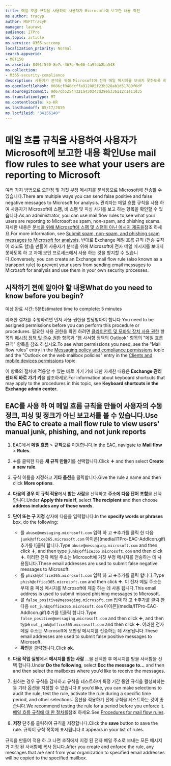 ```yaml
---
title: 메일 흐름 규칙을 사용하여 사용자가 Microsoft에 보고한 내용 확인
ms.author: tracyp
author: MSFTTracyP
manager: laurawi
audience: ITPro
ms.topic: article
ms.service: O365-seccomp
localization_priority: Normal
search.appverid:
- MET150
ms.assetid: 8401f520-8e7c-467b-9e06-4a9fdb2ba548
ms.collection:
- M365-security-compliance
description: 사용자가 분석을 위해 Microsoft에 전자 메일 메시지를 보내지 못하도록 하 고 자체 보안 프로세스에서 사용 하는 것을 방지 하는 Exchange 메일 흐름 규칙을 만들 수 있습니다.
ms.openlocfilehash: 0086cf048dcffa912085f23b328ab1d51780f0df
ms.sourcegitcommit: 9d67cb52544321a430343d39eb336112c1a11d35
ms.translationtype: MT
ms.contentlocale: ko-KR
ms.lasthandoff: 05/17/2019
ms.locfileid: "34156140"
---
```

# <a name="use-mail-flow-rules-to-see-what-your-users-are-reporting-to-microsoft"></a><span data-ttu-id="9325b-103">메일 흐름 규칙을 사용하여 사용자가 Microsoft에 보고한 내용 확인</span><span class="sxs-lookup"><span data-stu-id="9325b-103">Use mail flow rules to see what your users are reporting to Microsoft</span></span>

<span data-ttu-id="9325b-104">여러 가지 방법으로 오판정 및 거짓 부정 메시지를 분석용으로 Microsoft에 전송할 수 있습니다.</span><span class="sxs-lookup"><span data-stu-id="9325b-104">There are multiple ways you can send false positive and false negative messages to Microsoft for analysis.</span></span> <span data-ttu-id="9325b-105">관리자는 메일 흐름 규칙을 사용 하 여 사용자가 Microsoft에 스팸, 비 스팸 및 피싱 사기를 보고 하는 항목을 확인할 수 있습니다.</span><span class="sxs-lookup"><span data-stu-id="9325b-105">As an administrator, you can use mail flow rules to see what your users are reporting to Microsoft as spam, non-spam, and phishing scams.</span></span> <span data-ttu-id="9325b-106">자세한 내용은 [분석을 위해 Microsoft에 스팸 및 스팸이 아닌 메시지 제출을](submit-spam-non-spam-and-phishing-scam-messages-to-microsoft-for-analysis.md)참조 하세요.</span><span class="sxs-lookup"><span data-stu-id="9325b-106">For more information, see [Submit spam, non-spam, and phishing scam messages to Microsoft for analysis](submit-spam-non-spam-and-phishing-scam-messages-to-microsoft-for-analysis.md).</span></span> <span data-ttu-id="9325b-107">반대로 Exchange 메일 흐름 규칙 (전송 규칙이 라고도 함)을 만들어 사용자가 분석을 위해 Microsoft에 전자 메일 메시지를 보내지 못하도록 하 고 자체 보안 프로세스에서 사용 하는 것을 방지할 수 있습니다.</span><span class="sxs-lookup"><span data-stu-id="9325b-107">Conversely, you can create an Exchange mail flow rule (also known as a transport rule) to prevent your users from sending email messages to Microsoft for analysis and use them in your own security processes.</span></span>
  
## <a name="what-do-you-need-to-know-before-you-begin"></a><span data-ttu-id="9325b-108">시작하기 전에 알아야 할 내용</span><span class="sxs-lookup"><span data-stu-id="9325b-108">What do you need to know before you begin?</span></span>

<span data-ttu-id="9325b-109">예상 완료 시간: 5분</span><span class="sxs-lookup"><span data-stu-id="9325b-109">Estimated time to complete: 5 minutes</span></span>
  
<span data-ttu-id="9325b-110">이러한 절차를 수행하려면 먼저 사용 권한을 할당받아야 합니다.</span><span class="sxs-lookup"><span data-stu-id="9325b-110">You need to be assigned permissions before you can perform this procedure or procedures.</span></span> <span data-ttu-id="9325b-111">필요한 사용 권한을 확인 하려면 [클라이언트 및 모바일 장치 사용 권한](http://technet.microsoft.com/library/57eca42a-5a7f-4c65-89f0-7a84f2dbea19.aspx) 항목의 [메시징 정책 및 준수 권한](http://technet.microsoft.com/library/ec4d3b9f-b85a-4cb9-95f5-6fc149c3899b.aspx) 항목과 "웹 사서함 정책의 Outlook" 항목의 "메일 흐름 규칙" 항목을 참조 하십시오.</span><span class="sxs-lookup"><span data-stu-id="9325b-111">To see what permissions you need, see the "Mail flow rules" entry in the [Messaging policy and compliance permissions](http://technet.microsoft.com/library/ec4d3b9f-b85a-4cb9-95f5-6fc149c3899b.aspx) topic and the "Outlook on the web mailbox policies" entry in the [Clients and mobile devices permissions](http://technet.microsoft.com/library/57eca42a-5a7f-4c65-89f0-7a84f2dbea19.aspx) topic.</span></span> 
  
<span data-ttu-id="9325b-112">이 항목의 절차에 적용할 수 있는 바로 가기 키에 대한 자세한 내용은 **Exchange 관리 센터의 바로 가기 키**을 참조하세요.</span><span class="sxs-lookup"><span data-stu-id="9325b-112">For information about keyboard shortcuts that may apply to the procedures in this topic, see **Keyboard shortcuts in the Exchange admin center**.</span></span>
  
## <a name="use-the-eac-to-create-a-mail-flow-rule-to-view-users-manual-junk-phishing-and-not-junk-reports"></a><span data-ttu-id="9325b-113">EAC를 사용 하 여 메일 흐름 규칙을 만들어 사용자의 수동 정크, 피싱 및 정크가 아닌 보고서를 볼 수 있습니다.</span><span class="sxs-lookup"><span data-stu-id="9325b-113">Use the EAC to create a mail flow rule to view users' manual junk, phishing, and not junk reports</span></span>

1. <span data-ttu-id="9325b-114">EAC에서 **메일 흐름** \> **규칙**으로 이동합니다.</span><span class="sxs-lookup"><span data-stu-id="9325b-114">In the EAC, navigate to **Mail flow** \> **Rules**.</span></span>
    
2. <span data-ttu-id="9325b-115">![아이콘 추가](media/ITPro-EAC-AddIcon.gif)를 클릭한 다음 **새 규칙 만들기**를 선택합니다.</span><span class="sxs-lookup"><span data-stu-id="9325b-115">Click ![Add Icon](media/ITPro-EAC-AddIcon.gif) and then select **Create a new rule**.</span></span>
    
3. <span data-ttu-id="9325b-116">규칙 이름을 지정하고 **기타 옵션**을 클릭합니다.</span><span class="sxs-lookup"><span data-stu-id="9325b-116">Give the rule a name and then click **More options**.</span></span>
    
4. <span data-ttu-id="9325b-117">**다음의 경우 이 규칙 적용**에서 **받는 사람**을 선택하고 **주소에 다음 단어 포함**을 선택합니다.</span><span class="sxs-lookup"><span data-stu-id="9325b-117">Under **Apply this rule if**, select **The recipient** and then choose **address includes any of these words**.</span></span>
    
5. <span data-ttu-id="9325b-118">**단어 또는 구 지정** 상자에 다음을 입력합니다.</span><span class="sxs-lookup"><span data-stu-id="9325b-118">In the **specify words or phrases** box, do the following:</span></span> 
    - <span data-ttu-id="9325b-119">를 `abuse@messaging.microsoft.com` 입력 하 고 ![아이콘](media/ITPro-EAC-AddIcon.gif)추가를 클릭 한 다음 `junk@office365.microsoft.com` 아이콘](media/ITPro-EAC-AddIcon.gif)추가를 ![클릭 합니다.</span><span class="sxs-lookup"><span data-stu-id="9325b-119">Type `abuse@messaging.microsoft.com` and then click ![Add Icon](media/ITPro-EAC-AddIcon.gif), and then type `junk@office365.microsoft.com` and then click ![Add Icon](media/ITPro-EAC-AddIcon.gif).</span></span> <span data-ttu-id="9325b-120">이러한 전자 메일 주소는 Microsoft에 거짓 부정 메시지를 전송하는 데 사용됩니다.</span><span class="sxs-lookup"><span data-stu-id="9325b-120">These email addresses are used to submit false negative messages to Microsoft.</span></span>
    - <span data-ttu-id="9325b-121">를 `phish@office365.microsoft.com` 입력 하 고 ![아이콘](media/ITPro-EAC-AddIcon.gif)추가를 클릭 합니다.</span><span class="sxs-lookup"><span data-stu-id="9325b-121">Type `phish@office365.microsoft.com` and then click ![Add Icon](media/ITPro-EAC-AddIcon.gif).</span></span> <span data-ttu-id="9325b-122">이 전자 메일 주소는 부재 중 피싱 메시지를 Microsoft에 제출 하는 데 사용 됩니다.</span><span class="sxs-lookup"><span data-stu-id="9325b-122">This email address is used to submit missed phishing messages to Microsoft.</span></span>
    - <span data-ttu-id="9325b-123">를 `false_positive@messaging.microsoft.com` 입력 하 고 ![아이콘](media/ITPro-EAC-AddIcon.gif)추가를 클릭 한 다음 `not_junk@office365.microsoft.com` 아이콘](media/ITPro-EAC-AddIcon.gif)추가를 ![클릭 합니다.</span><span class="sxs-lookup"><span data-stu-id="9325b-123">Type `false_positive@messaging.microsoft.com` and then click ![Add Icon](media/ITPro-EAC-AddIcon.gif), and then type `not_junk@office365.microsoft.com` and then click ![Add Icon](media/ITPro-EAC-AddIcon.gif).</span></span> <span data-ttu-id="9325b-124">이러한 전자 메일 주소는 Microsoft에 오판정 메시지를 전송하는 데 사용됩니다.</span><span class="sxs-lookup"><span data-stu-id="9325b-124">These email addresses are used to submit false positive messages to Microsoft.</span></span>
    - <span data-ttu-id="9325b-125">**확인**을 클릭합니다.</span><span class="sxs-lookup"><span data-stu-id="9325b-125">Click **ok**.</span></span>
    
6. <span data-ttu-id="9325b-126">**다음 작업 실행**에서 **메시지를 받는 사람** ...을 선택한 후 메시지를 받을 사서함을 선택 합니다.</span><span class="sxs-lookup"><span data-stu-id="9325b-126">Under **Do the following**, select **Bcc the message to...** and then and then select the mailboxes where you'd like to receive the messages.</span></span> 
    
7. <span data-ttu-id="9325b-127">원하는 경우 규칙을 감사하고 규칙을 테스트하며 특정 기간 동안 규칙을 활성화하는 등 기타 옵션을 지정할 수 있습니다.</span><span class="sxs-lookup"><span data-stu-id="9325b-127">If you'd like, you can make selections to audit the rule, test the rule, activate the rule during a specific time period, and other selections.</span></span> <span data-ttu-id="9325b-128">옵션을 적용하기 전에 규칙을 테스트하는 것이 좋습니다.</span><span class="sxs-lookup"><span data-stu-id="9325b-128">We recommend testing the rule for a period before you enforce it.</span></span> <span data-ttu-id="9325b-129">[메일 흐름 규칙에 대 한 절차를](https://docs.microsoft.com/Exchange/policy-and-compliance/mail-flow-rules/mail-flow-rule-procedures)참조 하세요.</span><span class="sxs-lookup"><span data-stu-id="9325b-129">See [Procedures for mail flow rules](https://docs.microsoft.com/Exchange/policy-and-compliance/mail-flow-rules/mail-flow-rule-procedures).</span></span> 
    
8. <span data-ttu-id="9325b-130">**저장** 단추를 클릭하여 규칙을 저장합니다.</span><span class="sxs-lookup"><span data-stu-id="9325b-130">Click the **save** button to save the rule.</span></span> <span data-ttu-id="9325b-131">규칙이 규칙 목록에 표시됩니다.</span><span class="sxs-lookup"><span data-stu-id="9325b-131">It appears in your list of rules.</span></span> 
    
<span data-ttu-id="9325b-132">규칙을 만들어 적용 하 고 나면 조직에서 지정 된 전자 메일 주소로 보내는 모든 메시지가 지정 된 사서함에 복사 됩니다.</span><span class="sxs-lookup"><span data-stu-id="9325b-132">After you create and enforce the rule, any messages that are sent from your organization to specified email addresses will be copied to the specified mailbox.</span></span>
  

